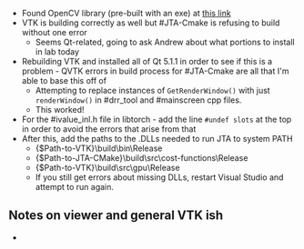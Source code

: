 - Found OpenCV library (pre-built with an exe) at [this link](https://sourceforge.net/projects/opencvlibrary/)
- VTK is building correctly as well but #JTA-Cmake is refusing to build without one error
	- Seems Qt-related, going to ask Andrew about what portions to install in lab today
- Rebuilding VTK and installed all of Qt 5.1.1 in order to see if this is a problem - QVTK errors in build process for #JTA-Cmake are all that I'm able to base this off of
	- Attempting to replace instances of `GetRenderWindow()` with just `renderWindow()` in #drr_tool and #mainscreen cpp files.
	- This worked!
- For the #ivalue_inl.h file in libtorch - add the line `#undef slots` at the top in order to avoid the errors that arise from that
- After this, add the paths to the .DLLs needed to run JTA to system PATH
	- {$Path-to-VTK}\\build\\bin\\Release
	- {$Path-to-JTA-CMake}\\build\\src\\cost-functions\\Release
	- {$Path-to-VTK}\\build\\src\\gpu\\Release
	- If you still get errors about missing DLLs, restart Visual Studio and attempt to run again. 

## Notes on viewer and general VTK ish
- 